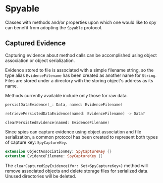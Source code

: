 Spyable
=======

Classes with methods and/or properties upon which one would like to spy can benefit from adopting the `Spyable` protocol.


## Captured Evidence

Capturing evidence about method calls can be accomplished using object association or object serialization.

Evidence stored to file is associated with a simple filename string, so the type alias `EvidenceFilename` has been created as another name for `String`.  Files are stored under a directory with the storing object's address as its name.

Methods currently available include only those for raw data.

```swift
persistDataEvidence(_: Data, named: EvidenceFilename)

retrievePersistedDataEvidence(named: EvidenceFilename) -> Data?

clearPersistedEvidence(named: EvidenceFilename)
```

Since spies can capture evidence using object association and file serialization, a common protocol has been created to represent both types of capture key: `SpyCaptureKey`.

```swift
extension ObjectAssociationKey: SpyCaptureKey {}
extension EvidenceFilename: SpyCaptureKey {}
```

The `clearCapturedSpyEvidence(for: Set<SpyCaptureKey>)` method will remove associated objects and delete storage files for serialized data.  Unused directories will be deleted.
